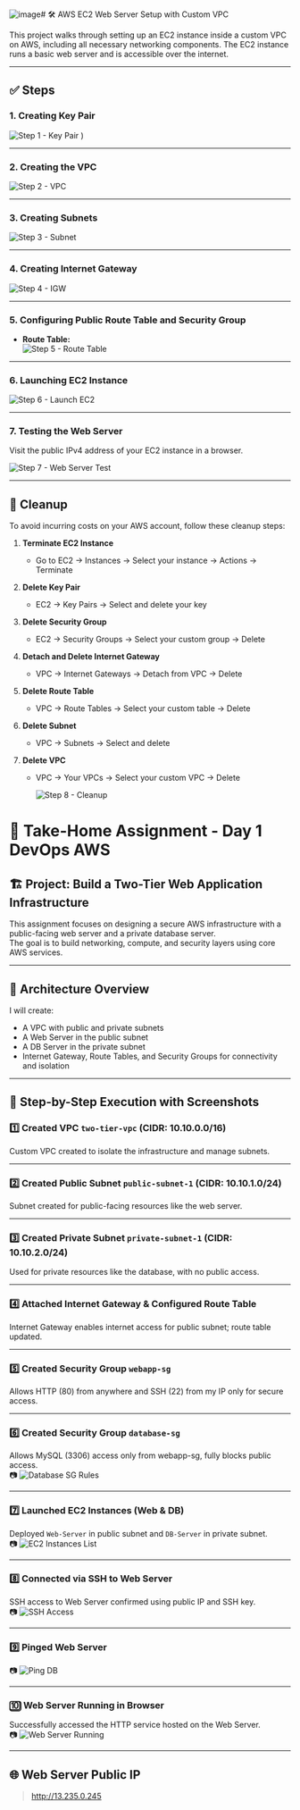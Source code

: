 ![image](https://github.com/user-attachments/assets/f0f7d2a4-1d7c-4f6d-ab28-1c1bfb59da46)# 🛠️ AWS EC2 Web Server Setup with Custom VPC

This project walks through setting up an EC2 instance inside a custom VPC on AWS, including all necessary networking components. The EC2 instance runs a basic web server and is accessible over the internet.

---

## ✅ Steps

### 1. Creating Key Pair  
![Step 1 - Key Pair](https://github.com/user-attachments/assets/c5cd4860-dc35-42fa-8949-3084777b1ddb)
)

---

### 2. Creating the VPC  
![Step 2 - VPC](https://github.com/mayurminfy1/AWS-assignment/blob/main/my-vpc.png?raw=true)

---

### 3. Creating Subnets  
![Step 3 - Subnet](https://github.com/mayurminfy1/AWS-assignment/blob/main/public-subnet.png?raw=true)

---

### 4. Creating Internet Gateway  
![Step 4 - IGW](https://github.com/mayurminfy1/AWS-assignment/blob/main/internet-gateway.png?raw=true)

---

### 5. Configuring Public Route Table and Security Group  
- **Route Table:**  
  ![Step 5 - Route Table](https://github.com/mayurminfy1/AWS-assignment/blob/main/route-table.png?raw=true)



---

### 6. Launching EC2 Instance  
![Step 6 - Launch EC2](https://github.com/mayurminfy1/AWS-assignment/blob/main/ec2-instance.png?raw=true)

---

### 7. Testing the Web Server  
Visit the public IPv4 address of your EC2 instance in a browser.  


![Step 7 - Web Server Test](https://github.com/mayurminfy1/AWS-assignment/blob/main/result.png?raw=true)

---

## 🧹 Cleanup

To avoid incurring costs on your AWS account, follow these cleanup steps:

1. **Terminate EC2 Instance**
   - Go to EC2 → Instances → Select your instance → Actions → Terminate

2. **Delete Key Pair**
   - EC2 → Key Pairs → Select and delete your key

3. **Delete Security Group**
   - EC2 → Security Groups → Select your custom group → Delete

4. **Detach and Delete Internet Gateway**
   - VPC → Internet Gateways → Detach from VPC → Delete

5. **Delete Route Table**
   - VPC → Route Tables → Select your custom table → Delete

6. **Delete Subnet**
   - VPC → Subnets → Select and delete

7. **Delete VPC**
   - VPC → Your VPCs → Select your custom VPC → Delete
  
     ![Step 8 - Cleanup](https://github.com/mayurminfy1/AWS-assignment/blob/main/cleanup.png?raw=true)



# 🧪 Take-Home Assignment - Day 1 DevOps AWS

## 🏗️ Project: Build a Two-Tier Web Application Infrastructure

This assignment focuses on designing a secure AWS infrastructure with a public-facing web server and a private database server.  
The goal is to build networking, compute, and security layers using core AWS services.

---

## 🚀 Architecture Overview

  I will create:
- A VPC with public and private subnets
- A Web Server in the public subnet
- A DB Server in the private subnet
- Internet Gateway, Route Tables, and Security Groups for connectivity and isolation

---

## 🧱 Step-by-Step Execution with Screenshots

### 1️⃣ Created VPC `two-tier-vpc` (CIDR: 10.10.0.0/16)  
Custom VPC created to isolate the infrastructure and manage subnets.  


---

### 2️⃣ Created Public Subnet `public-subnet-1` (CIDR: 10.10.1.0/24)  
Subnet created for public-facing resources like the web server.  


---

### 3️⃣ Created Private Subnet `private-subnet-1` (CIDR: 10.10.2.0/24)  
Used for private resources like the database, with no public access.  


---

### 4️⃣ Attached Internet Gateway & Configured Route Table  
Internet Gateway enables internet access for public subnet; route table updated.  


---

### 5️⃣ Created Security Group `webapp-sg`  
Allows HTTP (80) from anywhere and SSH (22) from my IP only for secure access.  


---

### 6️⃣ Created Security Group `database-sg`  
Allows MySQL (3306) access only from webapp-sg, fully blocks public access.  
📷 ![Database SG Rules](https://github.com/mayurminfy1/Day1-aws-console/blob/main/day-1-takehome/ss3.png?raw=true)

---

### 7️⃣ Launched EC2 Instances (Web & DB)  
Deployed `Web-Server` in public subnet and `DB-Server` in private subnet.  
📷 ![EC2 Instances List](https://github.com/mayurminfy1/Day1-aws-console/blob/main/day-1-takehome/ss1.png?raw=true)

---

### 8️⃣ Connected via SSH to Web Server  
SSH access to Web Server confirmed using public IP and SSH key.  
📷 ![SSH Access](https://github.com/mayurminfy1/Day1-aws-console/blob/main/day-1-takehome/ss4.png?raw=true)

---

### 9️⃣ Pinged Web Server  
  
📷 ![Ping DB](https://github.com/mayurminfy1/Day1-aws-console/blob/main/day-1-takehome/ss5.png?raw=true)

---

### 🔟 Web Server Running in Browser  
Successfully accessed the HTTP service hosted on the Web Server.  
📷 ![Web Server Running](https://github.com/mayurminfy1/Day1-aws-console/blob/main/day-1-takehome/ss6.png?raw=true)

---

## 🌐 Web Server Public IP

> http://13.235.0.245  






